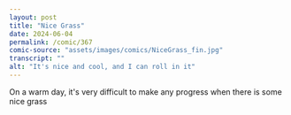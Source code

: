 ```yaml
---
layout: post
title: "Nice Grass"
date: 2024-06-04
permalink: /comic/367
comic-source: "assets/images/comics/NiceGrass_fin.jpg"
transcript: ""
alt: "It's nice and cool, and I can roll in it"
---
```

On a warm day, it's very difficult to make any progress when there is some nice grass
